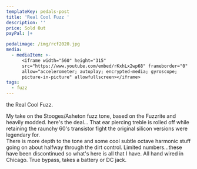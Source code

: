 ```yaml
---
templateKey: pedals-post
title: 'Real Cool Fuzz '
description: ''
price: Sold Out
payPal: |+

pedalimage: /img/rcf2020.jpg
media:
  - mediaItem: >-
      <iframe width="560" height="315"
      src="https://www.youtube.com/embed/rKxhLx2wp68" frameborder="0"
      allow="accelerometer; autoplay; encrypted-media; gyroscope;
      picture-in-picture" allowfullscreen></iframe>
tags:
  - fuzz
---
```

the Real Cool Fuzz.

My take on the Stooges/Asheton fuzz tone, based on the Fuzzrite and heavily modded. here's the deal...   That ear piercing treble is rolled off while retaining the raunchy 60's  transistor fight the original silicon versions were legendary for.\
There is more depth to the tone and some cool subtle octave harmonic stuff going on about halfway through the dirt control.  Limited numbers...these have been discontinued so what's here is all that I have.  All hand wired in Chicago. True bypass, takes a battery or DC jack.
